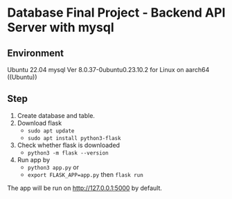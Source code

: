 # Database Final Project - Backend API Server with mysql 
## Environment

Ubuntu 22.04
mysql  Ver 8.0.37-0ubuntu0.23.10.2 for Linux on aarch64 ((Ubuntu))

## Step
1. Create database and table.
2. Download flask
    * `sudo apt update`
    * `sudo apt install python3-flask`
3. Check whether flask is downloaded
    * `python3 -m flask --version`
4. Run app by  
    *  `python3 app.py`
    or
    * `export FLASK_APP=app.py` then `flask run `

The app will be run on http://127.0.0.1:5000 by default.
